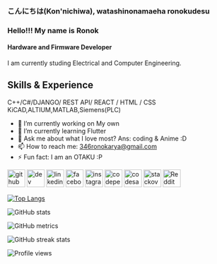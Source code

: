 ### こんにちは(Kon'nichiwa), watashinonamaeha ronokudesu
###                Hello!!! My name is **Ronok**
#### Hardware and Firmware Developer


I am currently studing Electrical and Computer Engineering.

## Skills & Experience
C++/C#/DJANGO/ REST API/ REACT / HTML / CSS\
KiCAD,ALTIUM,MATLAB,Siemens(PLC)

- 🔭 I’m currently working on My own 
- 🌱 I’m currently learning Flutter 
- 💬 Ask me about what I love most? Ans: coding & Anime :D 
- 📫 How to reach me: 346ronokarya@gmail.com 
- ⚡ Fun fact: I am an OTAKU :P 

[<img src='https://cdn.jsdelivr.net/npm/simple-icons@3.0.1/icons/github.svg' alt='github' height='40'>](https://github.com/ronok-shahariar)  [<img src='https://cdn.jsdelivr.net/npm/simple-icons@3.0.1/icons/dev-dot-to.svg' alt='dev' height='40'>](https://dev.to/ronok-shaharia)  [<img src='https://cdn.jsdelivr.net/npm/simple-icons@3.0.1/icons/linkedin.svg' alt='linkedin' height='40'>](https://www.linkedin.com/in/MD-Shahariar-Hasan-Ronok/)  [<img src='https://cdn.jsdelivr.net/npm/simple-icons@3.0.1/icons/facebook.svg' alt='facebook' height='40'>](https://www.facebook.com/ronok-shahariar)  [<img src='https://cdn.jsdelivr.net/npm/simple-icons@3.0.1/icons/instagram.svg' alt='instagram' height='40'>](https://www.instagram.com/ronokarya_46/)  [<img src='https://cdn.jsdelivr.net/npm/simple-icons@3.0.1/icons/codepen.svg' alt='codepen' height='40'>](https://codepen.io/ronok-shahariar)  [<img src='https://cdn.jsdelivr.net/npm/simple-icons@3.0.1/icons/codesandbox.svg' alt='codesandbox' height='40'>](https://codesandbox.io/u/ronok-shahariar)  [<img src='https://cdn.jsdelivr.net/npm/simple-icons@3.0.1/icons/stackoverflow.svg' alt='stackoverflow' height='40'>](https://stackoverflow.com/users/Ronok-Arya)  [<img src='https://cdn.jsdelivr.net/npm/simple-icons@3.0.1/icons/reddit.svg' alt='Reddit' height='40'>](https://www.reddit.com/user/ronok_46)  


[![Top Langs](https://github-readme-stats.vercel.app/api/top-langs/?username=ronok-shahariar)](https://github.com/anuraghazra/github-readme-stats)

![GitHub stats](https://github-readme-stats.vercel.app/api?username=ronok-shahariar&show_icons=true&count_private=true)  
 
![GitHub metrics](https://metrics.lecoq.io/ronok-shahariar)  

![GitHub streak stats](https://github-readme-streak-stats.herokuapp.com/?user=ronok-shahariar)  

![Profile views](https://gpvc.arturio.dev/ronok-shahariar)  
